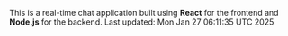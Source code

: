 This is a real-time chat application built using **React** for the frontend and **Node.js** for the backend.
Last updated: Mon Jan 27 06:11:35 UTC 2025
